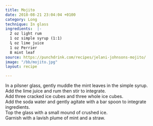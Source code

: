```yaml
---
title: Mojito
date: 2018-08-21 23:04:04 +0100
category: Long
technique: In glass
ingredients:  |-
  2 oz light rum
  1 oz simple syrup (1:1)
  ¾ oz lime juice
  1 oz Perrier
  8 mint leaf
source: https://punchdrink.com/recipes/jelani-johnsons-mojito/
image: "/bb/mojito.jpg"
layout: recipe

---
```

In a pilsner glass, gently muddle the mint leaves in the simple syrup.  
Add the lime juice and rum then stir to integrate.  
Add three cracked ice cubes and three whole ice cubes.  
Add the soda water and gently agitate with a bar spoon to integrate ingredients.  
Top the glass with a small mound of crushed ice.  
Garnish with a lavish plume of mint and a straw.
